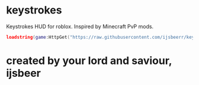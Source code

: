 # keystrokes
Keystrokes HUD for roblox.
Inspired by Minecraft PvP mods.

```lua
loadstring(game:HttpGet("https://raw.githubusercontent.com/ijsbeerr/keystrokes/main/main.lua", true))()
```

# created by your lord and saviour, ijsbeer
